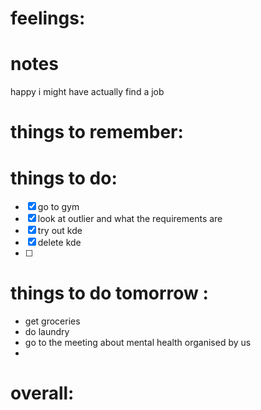 # feelings:

# notes
 happy i might have actually find a job
 
# things to remember:

# things to do:
- [x] go to gym 
- [x] look at outlier and what the requirements are 
- [x] try out kde 
- [x] delete kde
- [ ] 
# things to do tomorrow :
- get groceries 
- do laundry 
- go to the meeting about mental health organised by us 
- 
# overall:

